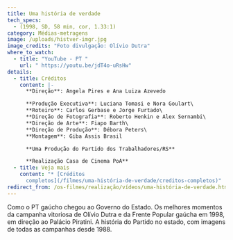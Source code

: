 ```yaml
---
title: Uma história de verdade
tech_specs:
  - (1998, SD, 58 min, cor, 1.33:1)
category: Médias-metragens
image: /uploads/histver-imgr.jpg
image_credits: "Foto divulgação: Olívio Dutra"
where_to_watch:
  - title: "YouTube - PT "
    url: " https://youtu.be/jdT4o-uRsHw"
details:
  - title: Créditos
    content: |-
      **Direção**: Angela Pires e Ana Luiza Azevedo

      **Produção Executiva**: Luciana Tomasi e Nora Goulart\
      **Roteiro**: Carlos Gerbase e Jorge Furtado\
      **Direção de Fotografia**: Roberto Henkin e Alex Sernambi\
      **Direção de Arte**: Fiapo Barth\
      **Direção de Produção**: Débora Peters\
      **Montagem**: Giba Assis Brasil

      **Uma Produção do Partido dos Trabalhadores/RS**

      **Realização Casa de Cinema PoA**
  - title: Veja mais
    content: "* [C﻿réditos
      completos](/filmes/uma-história-de-verdade/creditos-completos)"
redirect_from: /os-filmes/realização/vídeos/uma-história-de-verdade.html
---
```

Como o PT gaúcho chegou ao Governo do Estado. Os melhores momentos da campanha vitoriosa de Olívio Dutra e da Frente Popular gaúcha em 1998, em direção ao Palácio Piratini. A história do Partido no estado, com imagens de todas as campanhas desde 1988.

